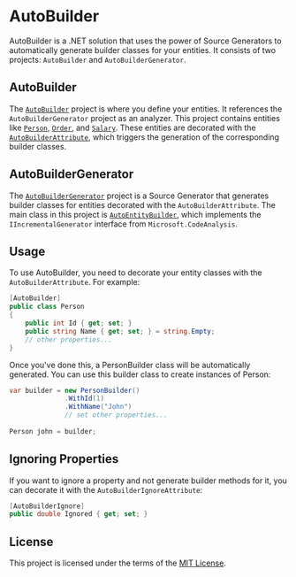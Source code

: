 # AutoBuilder

AutoBuilder is a .NET solution that uses the power of Source Generators to automatically generate builder classes for your entities. It consists of two projects: `AutoBuilder` and `AutoBuilderGenerator`.

## AutoBuilder

The [`AutoBuilder`](AutoBuilder/AutoBuilder.csproj) project is where you define your entities. It references the `AutoBuilderGenerator` project as an analyzer. This project contains entities like [`Person`](AutoBuilder/Person.cs), [`Order`](AutoBuilder/Person.cs), and [`Salary`](AutoBuilder/Person.cs). These entities are decorated with the [`AutoBuilderAttribute`](AutoBuilder/AutoBuilderAttribute.cs), which triggers the generation of the corresponding builder classes.

## AutoBuilderGenerator

The [`AutoBuilderGenerator`](AutoBuilderGenerator/AutoBuilderGenerator.csproj) project is a Source Generator that generates builder classes for entities decorated with the `AutoBuilderAttribute`. The main class in this project is [`AutoEntityBuilder`](AutoBuilderGenerator/AutoEntityBuilder.cs), which implements the `IIncrementalGenerator` interface from `Microsoft.CodeAnalysis`.

## Usage

To use AutoBuilder, you need to decorate your entity classes with the `AutoBuilderAttribute`. For example:

```cs
[AutoBuilder]
public class Person
{
    public int Id { get; set; }
    public string Name { get; set; } = string.Empty;
    // other properties...
}
```
Once you've done this, a PersonBuilder class will be automatically generated. You can use this builder class to create instances of Person:

```cs
var builder = new PersonBuilder()
              .WithId(1)
              .WithName("John")
              // set other properties...
              
Person john = builder;
```

## Ignoring Properties

If you want to ignore a property and not generate builder methods for it, you can decorate it with the `AutoBuilderIgnoreAttribute`:

```cs
[AutoBuilderIgnore]
public double Ignored { get; set; }
```

## License
This project is licensed under the terms of the [MIT License](LICENSE).
